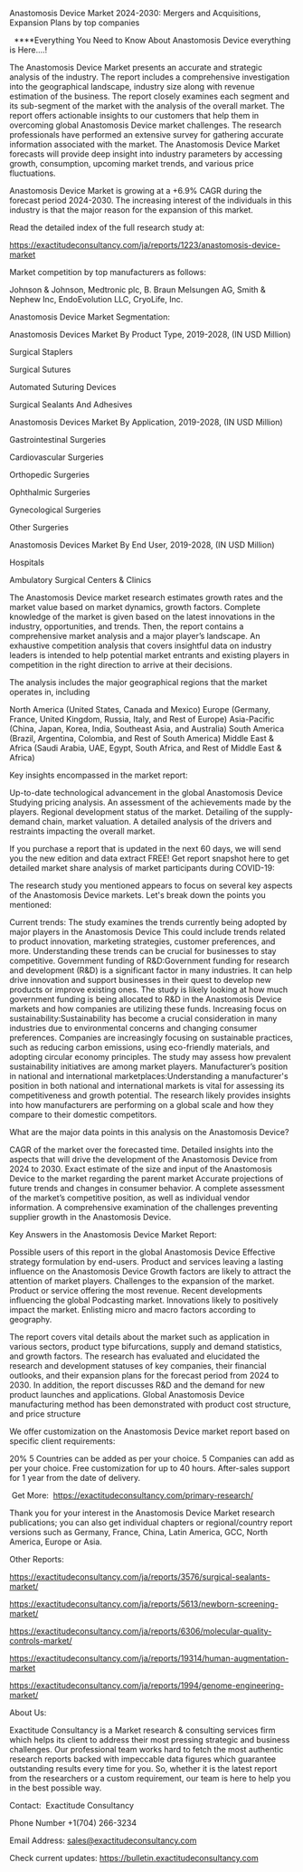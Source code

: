 Anastomosis Device Market 2024-2030: Mergers and Acquisitions, Expansion Plans by top companies

  ****Everything You Need to Know About Anastomosis Device everything is Here....!

The Anastomosis Device Market presents an accurate and strategic analysis of the industry. The report includes a comprehensive investigation into the geographical landscape, industry size along with revenue estimation of the business. The report closely examines each segment and its sub-segment of the market with the analysis of the overall market. The report offers actionable insights to our customers that help them in overcoming global Anastomosis Device market challenges. The research professionals have performed an extensive survey for gathering accurate information associated with the market. The Anastomosis Device Market forecasts will provide deep insight into industry parameters by accessing growth, consumption, upcoming market trends, and various price fluctuations.

Anastomosis Device Market is growing at a +6.9% CAGR during the forecast period 2024-2030. The increasing interest of the individuals in this industry is that the major reason for the expansion of this market.

Read the detailed index of the full research study at:

https://exactitudeconsultancy.com/ja/reports/1223/anastomosis-device-market

Market competition by top manufacturers as follows:

Johnson & Johnson, Medtronic plc, B. Braun Melsungen AG, Smith & Nephew Inc, EndoEvolution LLC, CryoLife, Inc.

Anastomosis Device Market Segmentation:

Anastomosis Devices Market By Product Type, 2019-2028, (IN USD Million)

Surgical Staplers

Surgical Sutures

Automated Suturing Devices

Surgical Sealants And Adhesives

Anastomosis Devices Market By Application, 2019-2028, (IN USD Million)

Gastrointestinal Surgeries

Cardiovascular Surgeries

Orthopedic Surgeries

Ophthalmic Surgeries

Gynecological Surgeries

Other Surgeries

Anastomosis Devices Market By End User, 2019-2028, (IN USD Million)

Hospitals

Ambulatory Surgical Centers & Clinics

The Anastomosis Device market research estimates growth rates and the market value based on market dynamics, growth factors. Complete knowledge of the market is given based on the latest innovations in the industry, opportunities, and trends. Then, the report contains a comprehensive market analysis and a major player’s landscape. An exhaustive competition analysis that covers insightful data on industry leaders is intended to help potential market entrants and existing players in competition in the right direction to arrive at their decisions.

The analysis includes the major geographical regions that the market operates in, including

North America (United States, Canada and Mexico)
Europe (Germany, France, United Kingdom, Russia, Italy, and Rest of Europe)
Asia-Pacific (China, Japan, Korea, India, Southeast Asia, and Australia)
South America (Brazil, Argentina, Colombia, and Rest of South America)
Middle East & Africa (Saudi Arabia, UAE, Egypt, South Africa, and Rest of Middle East & Africa)

Key insights encompassed in the market report:

Up-to-date technological advancement in the global Anastomosis Device
Studying pricing analysis.
An assessment of the achievements made by the players.
Regional development status of the market.
Detailing of the supply-demand chain, market valuation.
A detailed analysis of the drivers and restraints impacting the overall market.

If you purchase a report that is updated in the next 60 days, we will send you the new edition and data extract FREE! Get report snapshot here to get detailed market share analysis of market participants during COVID-19:

The research study you mentioned appears to focus on several key aspects of the Anastomosis Device markets. Let's break down the points you mentioned:

Current trends: The study examines the trends currently being adopted by major players in the Anastomosis Device This could include trends related to product innovation, marketing strategies, customer preferences, and more. Understanding these trends can be crucial for businesses to stay competitive.
Government funding of R&D:Government funding for research and development (R&D) is a significant factor in many industries. It can help drive innovation and support businesses in their quest to develop new products or improve existing ones. The study is likely looking at how much government funding is being allocated to R&D in the Anastomosis Device markets and how companies are utilizing these funds.
Increasing focus on sustainability:Sustainability has become a crucial consideration in many industries due to environmental concerns and changing consumer preferences. Companies are increasingly focusing on sustainable practices, such as reducing carbon emissions, using eco-friendly materials, and adopting circular economy principles. The study may assess how prevalent sustainability initiatives are among market players.
Manufacturer’s position in national and international marketplaces:Understanding a manufacturer's position in both national and international markets is vital for assessing its competitiveness and growth potential. The research likely provides insights into how manufacturers are performing on a global scale and how they compare to their domestic competitors.

What are the major data points in this analysis on the Anastomosis Device?

CAGR of the market over the forecasted time.
Detailed insights into the aspects that will drive the development of the Anastomosis Device from 2024 to 2030.
Exact estimate of the size and input of the Anastomosis Device to the market regarding the parent market
Accurate projections of future trends and changes in consumer behavior. A complete assessment of the market’s competitive position, as well as individual vendor information.
A comprehensive examination of the challenges preventing supplier growth in the Anastomosis Device.

Key Answers in the Anastomosis Device Market Report:

Possible users of this report in the global Anastomosis Device
Effective strategy formulation by end-users.
Product and services leaving a lasting influence on the Anastomosis Device
Growth factors are likely to attract the attention of market players.
Challenges to the expansion of the market.
Product or service offering the most revenue.
Recent developments influencing the global Podcasting market.
Innovations likely to positively impact the market.
Enlisting micro and macro factors according to geography.

The report covers vital details about the market such as application in various sectors, product type bifurcations, supply and demand statistics, and growth factors. The research has evaluated and elucidated the research and development statuses of key companies, their financial outlooks, and their expansion plans for the forecast period from 2024 to 2030. In addition, the report discusses R&D and the demand for new product launches and applications. Global Anastomosis Device manufacturing method has been demonstrated with product cost structure, and price structure

We offer customization on the Anastomosis Device market report based on specific client requirements:

20%
5 Countries can be added as per your choice.
5 Companies can add as per your choice.
Free customization for up to 40 hours.
After-sales support for 1 year from the date of delivery.

 Get More:  https://exactitudeconsultancy.com/primary-research/

Thank you for your interest in the Anastomosis Device Market research publications; you can also get individual chapters or regional/country report versions such as Germany, France, China, Latin America, GCC, North America, Europe or Asia.

Other Reports:

https://exactitudeconsultancy.com/ja/reports/3576/surgical-sealants-market/

https://exactitudeconsultancy.com/ja/reports/5613/newborn-screening-market/

https://exactitudeconsultancy.com/ja/reports/6306/molecular-quality-controls-market/

https://exactitudeconsultancy.com/ja/reports/19314/human-augmentation-market

https://exactitudeconsultancy.com/ja/reports/1994/genome-engineering-market/

About Us:

Exactitude Consultancy is a Market research & consulting services firm which helps its client to address their most pressing strategic and business challenges. Our professional team works hard to fetch the most authentic research reports backed with impeccable data figures which guarantee outstanding results every time for you. So, whether it is the latest report from the researchers or a custom requirement, our team is here to help you in the best possible way.

Contact:  Exactitude Consultancy

Phone Number +1(704) 266-3234

Email Address: sales@exactitudeconsultancy.com

Check current updates: https://bulletin.exactitudeconsultancy.com
